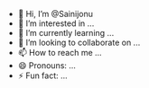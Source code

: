 - 👋 Hi, I’m @Sainijonu
- 👀 I’m interested in ...
- 🌱 I’m currently learning ...
- 💞️ I’m looking to collaborate on ...
- 📫 How to reach me ...
- 😄 Pronouns: ...
- ⚡ Fun fact: ...

<!---
Sainijonu/Sainijonu is a ✨ special ✨ repository because its `README.md` (this file) appears on your GitHub profile.
You can click the Preview link to take a look at your changes.
--->
